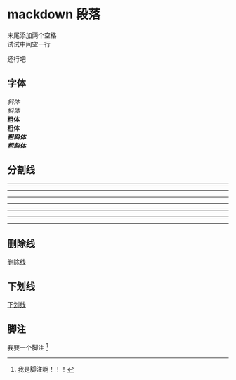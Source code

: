# mackdown 段落

末尾添加两个空格  
试试中间空一行

还行吧

## 字体
*斜体*  
_斜体_  
**粗体**  
__粗体__  
***粗斜体***  
___粗斜体___  

## 分割线
***
* * *
******
- - -
--------
___
_ _ _

## 删除线
~~删除线~~

## 下划线
<u>下划线</u>

## 脚注
我要一个脚注  [^jiaozhu]  
[^jiaozhu]: 我是脚注啊！！！